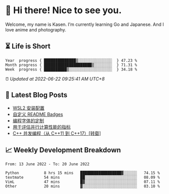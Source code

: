 <h1>👋 Hi there! Nice to see you.</h1>

Welcome, my name is Kasen. I’m currently learning Go and Japanese. And I love anime and photography.


## ⏳ Life is Short

<!-- Start of Time Progress Bar -->
``` text
Year  progress { ██████████████▒░░░░░░░░░░░░░░░  } 47.23 %
Month progress { █████████████████████▒░░░░░░░░  } 71.31 %
Week  progress { ██████████▒░░░░░░░░░░░░░░░░░░░  } 34.18 %
```

⏰ *Updated at 2022-06-22 09:25:41 AM UTC+8*

<!-- End of Time Progress Bar -->

## 📝 Latest Blog Posts

<!-- BLOG-POST-LIST:START -->
- [WSL2 安装配置](https://blog.imkasen.com/wsl2-config.html)
- [自定义 README Badges](https://blog.imkasen.com/custom-readme-badges.html)
- [编程字体的定制](https://blog.imkasen.com/coding-fonts-configuration.html)
- [用于评估并行计算性能的指标](https://blog.imkasen.com/parallel-performance-metrics.html)
- [C++ 并发编程（从 C++11 到 C++17）[转载]](https://blog.imkasen.com/cpp-concurrency.html)
<!-- BLOG-POST-LIST:END -->

## 📈 Weekly Development Breakdown

<!--START_SECTION:waka-->

```text
From: 13 June 2022 - To: 20 June 2022

Python           8 hrs 15 mins   ██████████████████▓░░░░░░   74.15 %
textmate         54 mins         ██░░░░░░░░░░░░░░░░░░░░░░░   08.09 %
VimL             47 mins         █▓░░░░░░░░░░░░░░░░░░░░░░░   07.11 %
Other            20 mins         ▓░░░░░░░░░░░░░░░░░░░░░░░░   03.10 %
```

<!--END_SECTION:waka-->
